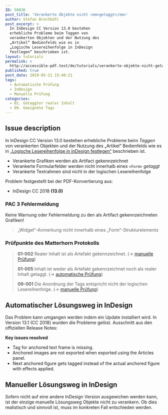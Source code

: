 ```yaml
---
ID: 58036
post_title: 'Verankerte Objekte nicht <em>getaggt</em>'
author: Stefan Brechbühl
post_excerpt: >
  In InDesign CC Version 13.0 bestehen
  erhebliche Probleme beim Taggen von
  verankerten Objekten und der Nutzung des
  „Artikel“ Bedienfelds wie es in
  „Logische Lesereihenfolge in InDesign
  festlegen“ beschrieben ist.
layout: tutorials
permalink: >
  http://accessible-pdf.test/de/tutorials/verankerte-objekte-nicht-getaggt/
published: true
post_date: 2019-05-21 15:48:21
tags:
  - Automatische Prüfung
  - InDesign
  - Manuelle Prüfung
categories:
  - 01. Getaggter realer Inhalt
  - 09. Geeignete Tags
---
```

## Issue description

In InDesign CC Version 13.0 bestehen erhebliche Probleme beim *Taggen* von verankerten Objekten und der Nutzung des „Artikel“ Bedienfelds wie es in [„Logische Lesereihenfolge in InDesign festlegen“](http://accessible-pdf.test/de/basics/logische-lesereihenfolge-in-indesign-festlegen/) beschrieben ist. 

- Verankerte Grafiken werden als Artifact gekennzeichnet
- Verankerte Formularfelder werden nicht innerhalb eines `<Form>` *getaggt*
- Verankerte Textrahmen sind nicht in der logischen Lesereihenfolge

Problem festgestellt bei der PDF-Konvertierung aus:

- InDesign CC 2018 **(13.0)**

### PAC 3 Fehlermeldung

Keine Warnung oder Fehlermeldung zu den als Artifact gekennzeichneten Grafiken!

> „Widget“-Anmerkung nicht innerhalb eines „Form“-Strukturelements

### Prüfpunkte des Matterhorn Protokolls
 
> **01-002** Realer Inhalt ist als Artefakt gekennzeichnet. (→ [manuelle Prüfung](http://accessible-pdf.test/de/glossar/#manuelle-pruefung))
> 
> **01-005** Inhalt ist weder als Artefakt gekennzeichnet noch als realer Inhalt getaggt. (→ [automatische Prüfung](http://accessible-pdf.test/de/glossar/#automatische-pruefung))
> 
> **09-001** Die Anordnung der Tags entspricht nicht der logischen Lesereihenfolge. (→ [manuelle Prüfung](http://accessible-pdf.test/de/glossar/#manuelle-pruefung))

## Automatischer Lösungsweg in InDesign

Das Problem kann umgangen werden indem ein Update installiert wird. In Version 13.1 (CC 2018) wurden die Probleme gelöst. Ausschnitt aus den offiziellen Release Notes:

**Key issues resolved**

- Tag for anchored text frame is missing.
- Anchored images are not exported when exported using the Articles panel.
- Next anchored figure gets tagged instead of the actual anchored figure with effects applied.

## Manueller Lösungsweg in InDesign

Sofern nicht auf eine andere InDesign Version ausgewichen werden kann, ist der einzige manuelle Lösungsweg Objekte nicht zu verankern. Ob dies realistisch und sinnvoll ist, muss im konkreten Fall entschieden werden.